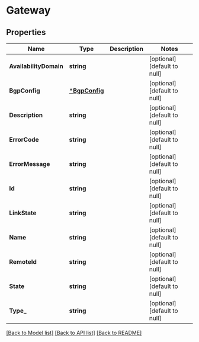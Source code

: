 # Gateway

## Properties
Name | Type | Description | Notes
------------ | ------------- | ------------- | -------------
**AvailabilityDomain** | **string** |  | [optional] [default to null]
**BgpConfig** | [***BgpConfig**](BGPConfig.md) |  | [optional] [default to null]
**Description** | **string** |  | [optional] [default to null]
**ErrorCode** | **string** |  | [optional] [default to null]
**ErrorMessage** | **string** |  | [optional] [default to null]
**Id** | **string** |  | [optional] [default to null]
**LinkState** | **string** |  | [optional] [default to null]
**Name** | **string** |  | [optional] [default to null]
**RemoteId** | **string** |  | [optional] [default to null]
**State** | **string** |  | [optional] [default to null]
**Type_** | **string** |  | [optional] [default to null]

[[Back to Model list]](../README.md#documentation-for-models) [[Back to API list]](../README.md#documentation-for-api-endpoints) [[Back to README]](../README.md)


